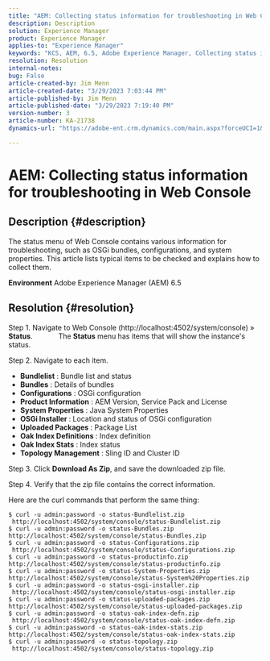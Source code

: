```yaml
---
title: "AEM: Collecting status information for troubleshooting in Web Console"
description: Description
solution: Experience Manager
product: Experience Manager
applies-to: "Experience Manager"
keywords: "KCS, AEM, 6.5, Adobe Experience Manager, Collecting status information, troubleshooting, Web Console, How To"
resolution: Resolution
internal-notes: 
bug: False
article-created-by: Jim Menn
article-created-date: "3/29/2023 7:03:44 PM"
article-published-by: Jim Menn
article-published-date: "3/29/2023 7:19:40 PM"
version-number: 3
article-number: KA-21738
dynamics-url: "https://adobe-ent.crm.dynamics.com/main.aspx?forceUCI=1&pagetype=entityrecord&etn=knowledgearticle&id=13fb7368-64ce-ed11-b597-6045bd006793"

---
```

# AEM: Collecting status information for troubleshooting in Web Console

## Description {#description}


The status menu of Web Console contains various information for troubleshooting, such as OSGi bundles, configurations, and system properties.
This article lists typical items to be checked and explains how to collect them.

<b>Environment</b>
Adobe Experience Manager (AEM) 6.5


## Resolution {#resolution}


Step 1. Navigate to Web Console (http://localhost:4502/system/console) » <b>Status</b>.
             The <b>Status</b> menu has items that will show the instance's status.

Step 2. Navigate to each item.

- <b>Bundlelist</b> : Bundle list and status
- <b>Bundles</b> : Details of bundles
- <b>Configurations</b> : OSGi configuration
- <b>Product Information</b> : AEM Version, Service Pack and License
- <b>System Properties</b> : Java System Properties
- <b>OSGi Installer </b>: Location and status of OSGi configuration
- <b>Uploaded Packages</b> : Package List
- <b>Oak Index Definitions</b> : Index definition
- <b>Oak Index Stats</b> : Index status
- <b>Topology Management</b> : Sling ID and Cluster ID


Step 3. Click <b>Download As Zip</b>, and save the downloaded zip file.

Step 4. Verify that the zip file contains the correct information.

Here are the curl commands that perform the same thing:


```
$ curl -u admin:password -o status-Bundlelist.zip        http://localhost:4502/system/console/status-Bundlelist.zip
$ curl -u admin:password -o status-Bundles.zip           http://localhost:4502/system/console/status-Bundles.zip
$ curl -u admin:password -o status-Configurations.zip    http://localhost:4502/system/console/status-Configurations.zip
$ curl -u admin:password -o status-productinfo.zip       http://localhost:4502/system/console/status-productinfo.zip
$ curl -u admin:password -o status-System-Properties.zip http://localhost:4502/system/console/status-System%20Properties.zip
$ curl -u admin:password -o status-osgi-installer.zip    http://localhost:4502/system/console/status-osgi-installer.zip
$ curl -u admin:password -o status-uploaded-packages.zip http://localhost:4502/system/console/status-uploaded-packages.zip
$ curl -u admin:password -o status-oak-index-defn.zip    http://localhost:4502/system/console/status-oak-index-defn.zip
$ curl -u admin:password -o status-oak-index-stats.zip   http://localhost:4502/system/console/status-oak-index-stats.zip
$ curl -u admin:password -o status-topology.zip          http://localhost:4502/system/console/status-topology.zip
```



